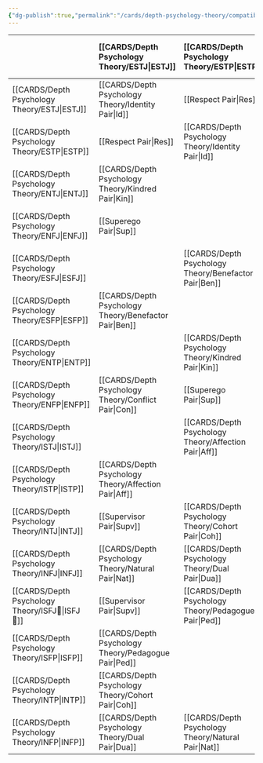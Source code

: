 ```yaml
---
{"dg-publish":true,"permalink":"/cards/depth-psychology-theory/compatibility/","created":"2023-01-20T12:07:40.731+01:00","updated":"2023-04-25T13:23:10.647+02:00"}
---
```




|              |   [[CARDS/Depth Psychology Theory/ESTJ\|ESTJ]]                                      |   [[CARDS/Depth Psychology Theory/ESTP\|ESTP]]                                    |   [[CARDS/Depth Psychology Theory/ENTJ\|ENTJ]]                                    |   [[CARDS/Depth Psychology Theory/ENFJ\|ENFJ]]                                      |   [[CARDS/Depth Psychology Theory/ESFJ\|ESFJ]]                                    |   [[CARDS/Depth Psychology Theory/ESFP\|ESFP]]                                    |   [[CARDS/Depth Psychology Theory/ENTP\|ENTP]]                                   |   [[CARDS/Depth Psychology Theory/ENFP\|ENFP]]                                    |   [[CARDS/Depth Psychology Theory/ISTJ\|ISTJ]]                                |   [[CARDS/Depth Psychology Theory/ISTP\|ISTP]]                                     |   [[CARDS/Depth Psychology Theory/INTJ\|INTJ]]                                  |   [[CARDS/Depth Psychology Theory/INFJ\|INFJ]]                              |   [[CARDS/Depth Psychology Theory/ISFJ💂\|ISFJ💂]]                                  |   [[CARDS/Depth Psychology Theory/ISFP\|ISFP]]                                     |   [[CARDS/Depth Psychology Theory/INTP\|INTP]]                               |   [[CARDS/Depth Psychology Theory/INFP\|INFP]]                                |
|:-------------|:------------------------------------------------|:----------------------------------------------|:----------------------------------------------|:------------------------------------------------|:----------------------------------------------|:----------------------------------------------|:---------------------------------------------|:----------------------------------------------|:------------------------------------------|:-----------------------------------------------|:--------------------------------------------|:----------------------------------------|:--------------------------------------------|:-----------------------------------------------|:-----------------------------------------|:------------------------------------------|
|   [[CARDS/Depth Psychology Theory/ESTJ\|ESTJ]]   |   [[CARDS/Depth Psychology Theory/Identity Pair\|Id]] |  [[Respect Pair\|Res]]|   [[CARDS/Depth Psychology Theory/Kindred Pair\|Kin]]|  [[Superego Pair\|Sup]]|                                               |  [[CARDS/Depth Psychology Theory/Benefactor Pair\|Ben]]              |                                              |   [[CARDS/Depth Psychology Theory/Conflict Pair\|Con]]          |                                           |   [[CARDS/Depth Psychology Theory/Affection Pair\|Aff]]                                |   [[Supervisor Pair\|Supv]]                                    |   [[CARDS/Depth Psychology Theory/Natural Pair\|Nat]]                          |   [[Supervisor Pair\|Supv]]                                |  [[CARDS/Depth Psychology Theory/Pedagogue Pair\|Ped]]                        |        [[CARDS/Depth Psychology Theory/Cohort Pair\|Coh]]                                  |    [[CARDS/Depth Psychology Theory/Dual Pair\|Dua]]                    |
|   [[CARDS/Depth Psychology Theory/ESTP\|ESTP]]   |   [[Respect Pair\|Res]]| [[CARDS/Depth Psychology Theory/Identity Pair\|Id]]||| [[CARDS/Depth Psychology Theory/Benefactor Pair\|Ben]]         ||[[CARDS/Depth Psychology Theory/Kindred Pair\|Kin]]|  [[Superego Pair\|Sup]]                               |  [[CARDS/Depth Psychology Theory/Affection Pair\|Aff]]                      |                                                |      [[CARDS/Depth Psychology Theory/Cohort Pair\|Coh]]                                           |  [[CARDS/Depth Psychology Theory/Dual Pair\|Dua]]                             |   [[CARDS/Depth Psychology Theory/Pedagogue Pair\|Ped]]                 |                                                |                                          |                                           |
|   [[CARDS/Depth Psychology Theory/ENTJ\|ENTJ]]   |   [[CARDS/Depth Psychology Theory/Kindred Pair\|Kin]]|| [[CARDS/Depth Psychology Theory/Identity Pair\|Id]]                         |                                                 |  [[Superego Pair\|Sup]]                                |                                               |  [[Respect Pair\|Res]]             | [[CARDS/Depth Psychology Theory/Benefactor Pair\|Ben]]            |                                           |                                      [[CARDS/Depth Psychology Theory/Cohort Pair\|Coh]]             |                                             |                                         |                                             |  [[CARDS/Depth Psychology Theory/Dual Pair\|Dua]]                            |  [[CARDS/Depth Psychology Theory/Affection Pair\|Aff]]             |   [[CARDS/Depth Psychology Theory/Pedagogue Pair\|Ped]]                  |
|   [[CARDS/Depth Psychology Theory/ENFJ\|ENFJ]]   |   [[Superego Pair\|Sup]]||| [[CARDS/Depth Psychology Theory/Identity Pair\|Id]]|   [[CARDS/Depth Psychology Theory/Kindred Pair\|Kin]]        |                                               |  [[CARDS/Depth Psychology Theory/Benefactor Pair\|Ben]]         |  [[Respect Pair\|Res]]       |                                           | [[CARDS/Depth Psychology Theory/Dual Pair\|Dua]]                                    |                                             |                                         |                                             |                                       [[CARDS/Depth Psychology Theory/Cohort Pair\|Coh]]            | [[CARDS/Depth Psychology Theory/Pedagogue Pair\|Ped]]                   | [[CARDS/Depth Psychology Theory/Affection Pair\|Aff]]                    |
|   [[CARDS/Depth Psychology Theory/ESFJ\|ESFJ]]   || [[CARDS/Depth Psychology Theory/Benefactor Pair\|Ben]]        | [[Superego Pair\|Sup]]|    [[CARDS/Depth Psychology Theory/Kindred Pair\|Kin]]                                | [[CARDS/Depth Psychology Theory/Identity Pair\|Id]]                         |  [[Respect Pair\|Res]]                         |                                              |                                               |  [[CARDS/Depth Psychology Theory/Pedagogue Pair\|Ped]]                            | [[CARDS/Depth Psychology Theory/Pedagogue Pair\|Ped]]                                 |                                             |                                         |                                             | [[CARDS/Depth Psychology Theory/Affection Pair\|Aff]]                   |  [[CARDS/Depth Psychology Theory/Dual Pair\|Dua]]                    |                      [[CARDS/Depth Psychology Theory/Cohort Pair\|Coh]]                        |
|   [[CARDS/Depth Psychology Theory/ESFP\|ESFP]]   |  [[CARDS/Depth Psychology Theory/Benefactor Pair\|Ben]]|||| [[Respect Pair\|Res]]| [[CARDS/Depth Psychology Theory/Identity Pair\|Id]]|  [[Superego Pair\|Sup]]|[[CARDS/Depth Psychology Theory/Kindred Pair\|Kin]]|                                           |                                                |  [[CARDS/Depth Psychology Theory/Dual Pair\|Dua]]                                   |               [[CARDS/Depth Psychology Theory/Cohort Pair\|Coh]]                             |  [[CARDS/Depth Psychology Theory/Affection Pair\|Aff]]                   |                                                |                                          |                                           |
|   [[CARDS/Depth Psychology Theory/ENTP\|ENTP]]   ||  [[CARDS/Depth Psychology Theory/Kindred Pair\|Kin]]| [[Respect Pair\|Res]]| [[CARDS/Depth Psychology Theory/Benefactor Pair\|Ben]]           |                                               |  [[Superego Pair\|Sup]]                                 | [[CARDS/Depth Psychology Theory/Identity Pair\|Id]]                        |                                               |                            [[CARDS/Depth Psychology Theory/Cohort Pair\|Coh]]                    |                                                |  [[CARDS/Depth Psychology Theory/Affection Pair\|Aff]]                         |  [[CARDS/Depth Psychology Theory/Pedagogue Pair\|Ped]]                             |  [[CARDS/Depth Psychology Theory/Dual Pair\|Dua]]                          |                                                |                                          |                                           |
|   [[CARDS/Depth Psychology Theory/ENFP\|ENFP]]   |  [[CARDS/Depth Psychology Theory/Conflict Pair\|Con]]|  [[Superego Pair\|Sup]]| [[CARDS/Depth Psychology Theory/Benefactor Pair\|Ben]]|  [[Respect Pair\|Res]]              ||    [[CARDS/Depth Psychology Theory/Kindred Pair\|Kin]]       |                                              | [[CARDS/Depth Psychology Theory/Identity Pair\|Id]]                         |                                           |                                                |   [[CARDS/Depth Psychology Theory/Pedagogue Pair\|Ped]]                                     |  [[CARDS/Depth Psychology Theory/Affection Pair\|Aff]]                       |           [[CARDS/Depth Psychology Theory/Cohort Pair\|Coh]]                                       |                                                |                                          |                                           |
|   [[CARDS/Depth Psychology Theory/ISTJ\|ISTJ]]   || [[CARDS/Depth Psychology Theory/Affection Pair\|Aff]]||||  [[CARDS/Depth Psychology Theory/Pedagogue Pair\|Ped]]| [[CARDS/Depth Psychology Theory/Cohort Pair\|Coh]]    | [[CARDS/Depth Psychology Theory/Dual Pair\|Dua]]| [[CARDS/Depth Psychology Theory/Identity Pair\|Id]]|  [[Respect Pair\|Res]]|  [[CARDS/Depth Psychology Theory/Kindred Pair\|Kin]]|   [[Superego Pair\|Sup]]                 |                                             |  [[CARDS/Depth Psychology Theory/Benefactor Pair\|Ben]]              |                                          |                                           |
|   [[CARDS/Depth Psychology Theory/ISTP\|ISTP]]   | [[CARDS/Depth Psychology Theory/Affection Pair\|Aff]]|| [[CARDS/Depth Psychology Theory/Cohort Pair\|Coh]]    | [[CARDS/Depth Psychology Theory/Dual Pair\|Dua]]|  [[CARDS/Depth Psychology Theory/Pedagogue Pair\|Ped]]||||  [[Respect Pair\|Res]]| [[CARDS/Depth Psychology Theory/Identity Pair\|Id]]|||  [[CARDS/Depth Psychology Theory/Benefactor Pair\|Ben]]||[[CARDS/Depth Psychology Theory/Kindred Pair\|Kin]]|  [[Superego Pair\|Sup]]                       |
|   [[CARDS/Depth Psychology Theory/INTJ\|INTJ]]   |    [[Supervisor Pair\|Supv]]| [[CARDS/Depth Psychology Theory/Cohort Pair\|Coh]]    |||| [[CARDS/Depth Psychology Theory/Dual Pair\|Dua]]|  [[CARDS/Depth Psychology Theory/Affection Pair\|Aff]]|  [[CARDS/Depth Psychology Theory/Pedagogue Pair\|Ped]]|[[CARDS/Depth Psychology Theory/Kindred Pair\|Kin]]|| [[CARDS/Depth Psychology Theory/Identity Pair\|Id]]||  [[Superego Pair\|Sup]]||  [[Respect Pair\|Res]]        | [[CARDS/Depth Psychology Theory/Benefactor Pair\|Ben]]         |
|   [[CARDS/Depth Psychology Theory/INFJ\|INFJ]]   |  [[CARDS/Depth Psychology Theory/Natural Pair\|Nat]]|  [[CARDS/Depth Psychology Theory/Dual Pair\|Dua]]| [[Supervisor Pair\|Supv]]||| [[CARDS/Depth Psychology Theory/Cohort Pair\|Coh]]    |  [[CARDS/Depth Psychology Theory/Pedagogue Pair\|Ped]]| [[CARDS/Depth Psychology Theory/Affection Pair\|Aff]]|  [[Superego Pair\|Sup]]||| [[CARDS/Depth Psychology Theory/Identity Pair\|Id]]|[[CARDS/Depth Psychology Theory/Kindred Pair\|Kin]]||  [[CARDS/Depth Psychology Theory/Benefactor Pair\|Ben]]           |  [[Respect Pair\|Res]]          |
|   [[CARDS/Depth Psychology Theory/ISFJ💂\|ISFJ💂]]   |    [[Supervisor Pair\|Supv]]|  [[CARDS/Depth Psychology Theory/Pedagogue Pair\|Ped]]|||| [[CARDS/Depth Psychology Theory/Affection Pair\|Aff]]|| [[CARDS/Depth Psychology Theory/Cohort Pair\|Coh]]    |   |  [[CARDS/Depth Psychology Theory/Benefactor Pair\|Ben]]|  [[Superego Pair\|Sup]]|[[CARDS/Depth Psychology Theory/Kindred Pair\|Kin]]| [[CARDS/Depth Psychology Theory/Identity Pair\|Id]]                       |  [[Respect Pair\|Res]]                |                                          |                                           |
|   [[CARDS/Depth Psychology Theory/ISFP\|ISFP]]   | [[CARDS/Depth Psychology Theory/Pedagogue Pair\|Ped]]|| [[CARDS/Depth Psychology Theory/Dual Pair\|Dua]]|     [[CARDS/Depth Psychology Theory/Cohort Pair\|Coh]]|  [[CARDS/Depth Psychology Theory/Affection Pair\|Aff]]||||||||  [[Respect Pair\|Res]]| [[CARDS/Depth Psychology Theory/Identity Pair\|Id]]| [[Superego Pair\|Sup]]|[[CARDS/Depth Psychology Theory/Kindred Pair\|Kin]]|
|   [[CARDS/Depth Psychology Theory/INTP\|INTP]]   | [[CARDS/Depth Psychology Theory/Cohort Pair\|Coh]]    || [[CARDS/Depth Psychology Theory/Affection Pair\|Aff]]|  [[CARDS/Depth Psychology Theory/Pedagogue Pair\|Ped]]|  [[CARDS/Depth Psychology Theory/Dual Pair\|Dua]]|||||[[CARDS/Depth Psychology Theory/Kindred Pair\|Kin]]| [[Respect Pair\|Res]]|  [[CARDS/Depth Psychology Theory/Benefactor Pair\|Ben]]|| [[Superego Pair\|Sup]]| [[CARDS/Depth Psychology Theory/Identity Pair\|Id]]||
|   [[CARDS/Depth Psychology Theory/INFP\|INFP]]   |  [[CARDS/Depth Psychology Theory/Dual Pair\|Dua]]|  [[CARDS/Depth Psychology Theory/Natural Pair\|Nat]]|  [[CARDS/Depth Psychology Theory/Pedagogue Pair\|Ped]]|  [[CARDS/Depth Psychology Theory/Affection Pair\|Aff]]| [[CARDS/Depth Psychology Theory/Cohort Pair\|Coh]]|||||  [[Superego Pair\|Sup]]| [[CARDS/Depth Psychology Theory/Benefactor Pair\|Ben]]| [[Respect Pair\|Res]]||[[CARDS/Depth Psychology Theory/Kindred Pair\|Kin]]|| [[CARDS/Depth Psychology Theory/Identity Pair\|Id]]                     |  
